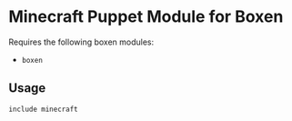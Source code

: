 # Minecraft Puppet Module for Boxen

Requires the following boxen modules:

* `boxen`

## Usage

```puppet
include minecraft
```
